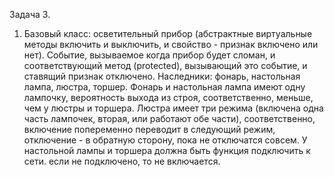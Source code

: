 Задача 3.

1. Базовый класс: осветительный прибор (абстрактные виртуальные методы включить и выключить, и свойство - признак включено или нет). Событие, вызываемое когда прибор будет сломан, и соответствующий метод (protected), вызывающий это событие, и ставящий признак отключено. 
Наследники: фонарь, настольная лампа, люстра, торшер. Фонарь и настольная лампа имеют одну лампочку, вероятность выхода из строя, соответственно, меньше, чем у люстры и торшера. Люстра имеет три режима (включена одна часть лампочек, вторая, или работают обе части), соответственно, включение попеременно переводит в следующий режим, отключение - в обратную сторону, пока не отключатся совсем. У настольной лампы и торшера должна быть функция подключить к сети. если не подключено, то не включается.
